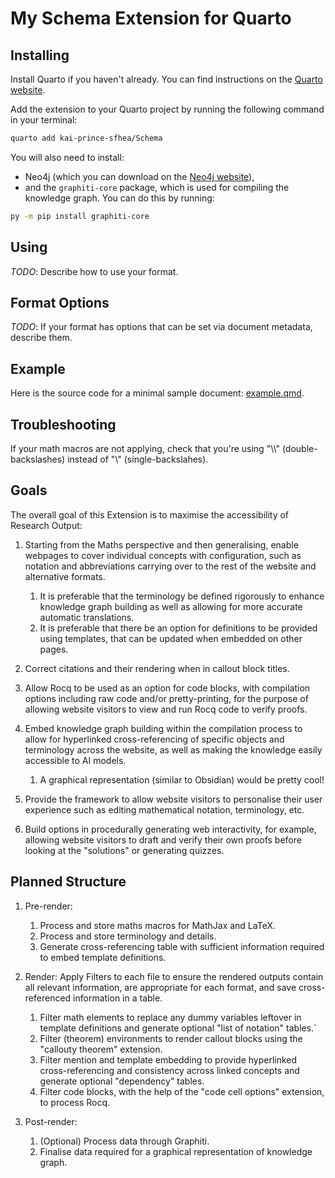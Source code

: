 # My Schema Extension for Quarto

## Installing

Install Quarto if you haven't already. You can find instructions on the [Quarto website](https://quarto.org/docs/get-started/).

Add the extension to your Quarto project by running the following command in your terminal:

```bash
quarto add kai-prince-sfhea/Schema
```

You will also need to install: 

* Neo4j (which you can download on the [Neo4j website](https://neo4j.com/download/)),
* and the `graphiti-core` package, which is used for compiling the knowledge graph. You can do this by running:

```bash
py -m pip install graphiti-core
```

## Using

*TODO*: Describe how to use your format.

## Format Options

*TODO*: If your format has options that can be set via document metadata, describe them.

## Example

Here is the source code for a minimal sample document: [example.qmd](example.qmd).

## Troubleshooting

If your math macros are not applying, check that you're using "\\\\" (double-backslashes) instead of "\\" (single-backslahes).

## Goals
The overall goal of this Extension is to maximise the accessibility of Research Output:

1. Starting from the Maths perspective and then generalising, enable webpages to cover individual concepts with configuration, such as notation and abbreviations carrying over to the rest of the website and alternative formats.

    1. It is preferable that the terminology be defined rigorously to enhance knowledge graph building as well as allowing for more accurate automatic translations.
    1. It is preferable that there be an option for definitions to be provided using templates, that can be updated when embedded on other pages.

1. Correct citations and their rendering when in callout block titles. 

1. Allow Rocq to be used as an option for code blocks, with compilation options including raw code and/or pretty-printing, for the purpose of allowing website visitors to view and run Rocq code to verify proofs.

1. Embed knowledge graph building within the compilation process to allow for hyperlinked cross-referencing of specific objects and terminology across the website, as well as making the knowledge easily accessible to AI models.
    
    1. A graphical representation (similar to Obsidian) would be pretty cool!

1. Provide the framework to allow website visitors to personalise their user experience such as editing mathematical notation, terminology, etc.

1. Build options in procedurally generating web interactivity, for example, allowing website visitors to draft and verify their own proofs before looking at the "solutions" or generating quizzes.

## Planned Structure
1. Pre-render:

    1. Process and store maths macros for MathJax and LaTeX.
    1. Process and store terminology and details.
    1. Generate cross-referencing table with sufficient information required to embed template definitions.

1. Render: Apply Filters to each file to ensure the rendered outputs contain all relevant information, are appropriate for each format, and save cross-referenced information in a table.

    1. Filter math elements to replace any dummy variables leftover in template definitions and generate optional "list of notation" tables.`
    1. Filter (theorem) environments to render callout blocks using the "callouty theorem" extension.
    1. Filter mention and template embedding to provide hyperlinked cross-referencing and consistency across linked concepts and generate optional "dependency" tables.
    1. Filter code blocks, with the help of the "code cell options" extension, to process Rocq.

1. Post-render:

    1. (Optional) Process data through Graphiti.
    1. Finalise data required for a graphical representation of knowledge graph.